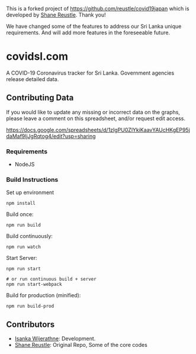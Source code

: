 This is a forked project of https://github.com/reustle/covid19japan which is developed by [
Shane Reustle](https://github.com/reustle/). Thank you!

We have changed some of the features to address our Sri Lanka unique requirements. And will add more features in the foreseeable future.

# covidsl.com

A COVID-19 Coronavirus tracker for Sri Lanka. Government agencies release detailed data.



## Contributing Data

If you would like to update any missing or incorrect data on the graphs, please leave a comment on this spreadsheet, and/or request edit access.

https://docs.google.com/spreadsheets/d/1zIgPU0ZlYkiKaavYAUcHKgEP95jdaMaf9ljJgRqtog4/edit?usp=sharing



### Requirements

 * NodeJS

### Build Instructions

Set up environment
```
npm install
```

Build once:
```
npm run build
```

Build continuously:
```
npm run watch
```

Start Server:
```
npm run start

# or run continuous build + server
npm run start-webpack
```

Build for production (minified):
```
npm run build-prod
```

## Contributors

- [Isanka Wijerathne](https://twitter.com/isankadn): Development.
- [Shane Reustle](https://github.com/reustle/): Original Repo, Some of the core codes


